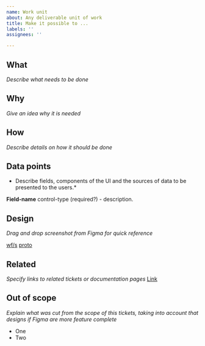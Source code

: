 ```yaml
---
name: Work unit
about: Any deliverable unit of work
title: Make it possible to ...
labels: ''
assignees: ''

---
```


## What
*Describe what needs to be done*

## Why
*Give an idea why it is needed*

## How
*Describe details on how it should be done*

## Data points
* Describe fields, components of the UI and the sources of data to be presented to the users.*

**Field-name** control-type (required?) - description.

## Design
*Drag and drop screenshot from Figma for quick reference*

[wf/s](https://www.figma.com/proto/1Jja6ppJSwpkHGC79IvZGu/Content-Book?node-id=REPLACE_THIS)
[proto](https://www.figma.com/proto/1Jja6ppJSwpkHGC79IvZGu/Content-Book?node-id=REPLACE_THIS)

## Related
*Specify links to related tickets or documentation pages*
[Link](../blob/main/docs/{Folder}/Page%20name.md)


## Out of scope
*Explain what was cut from the scope of this tickets, taking into account that designs if Figma are more feature complete*
 * One
 * Two
